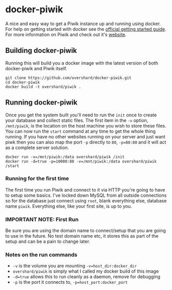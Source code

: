 # docker-piwik

A nice and easy way to get a Piwik instance up and running using docker. For
help on getting started with docker see the [official getting started guide][0].
For more information on Piwik and check out it's [website][1].


## Building docker-piwik

Running this will build you a docker image with the latest version of both
docker-piwik and Piwik itself.

    git clone https://github.com/overshard/docker-piwik.git
    cd docker-piwik
    docker build -t overshard/piwik .


## Running docker-piwik

Once you get the system built you'll need to run the `init` once to create your
database and collect static files. The first item in the `-v` option,
`/mnt/piwik`, is the location on the host machine you wish to store these files.
You can now run the `start` command at any time to get the whole thing running.
If you have no other websites running on your server and just want piwk then
you can also map the port `-p` directly to `80`, `-p=80:80` and it will act as
a complete server solution.

    docker run -v=/mnt/piwik:/data overshard/piwik /init
    docker run -d=true -p=10000:80 -v=/mnt/piwik:/data overshard/piwik /start

### Running for the first time

The first time you run Piwik and connect to it via HTTP you're going to have to
setup some basics. I've locked down MySQL from all outside connections so for
the database just connect using `root`, blank everything else, database name
`piwik`. Everything else, like your first site, is up to you.

### IMPORTANT NOTE: First Run

Be sure you are using the domain name to connect/setup that you are going to use
in the future. No test domain name etc, it stores this as part of the setup and
can be a pain to change later.

### Notes on the run commands

 + `-v` is the volume you are mounting `-v=host_dir:docker_dir`
 + `overshard/piwik` is simply what I called my docker build of this image
 + `-d=true` allows this to run cleanly as a daemon, remove for debugging
 + `-p` is the port it connects to, `-p=host_port:docker_port`


[0]: http://www.docker.io/gettingstarted/
[1]: http://piwik.org/

